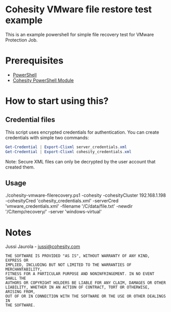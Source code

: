 # Cohesity VMware file restore test example

This is an example powershell for simple file recovery test for VMware Protection Job.

# Prerequisites

* [PowerShell](https://aka.ms/getps6)
* [Cohesity PowerShell Module](https://cohesity.github.io/cohesity-powershell-module/#/)

# How to start using this?


## Credential files

This script uses encrypted credentials for authentication. You can create credentials with simple two commands:

```PowerShell
Get-Credential | Export-Clixml server_credentials.xml
Get-Credential | Export-Clixml cohesity_credentials.xml
```

Note: Secure XML files can only be decrypted by the user account that created them.

## Usage
./cohesity-vmware-filerecovery.ps1 -cohesity -cohesityCluster 192.168.1.198 -cohesityCred 'cohesity_credentials.xml' -serverCred 'vmware_credentials.xml' -filename '/C/data/file.txt' -newdir '/C/temp/recovery/' -server 'windows-virtual'


# Notes
Jussi Jaurola - <jussi@cohesity.com>
```
THE SOFTWARE IS PROVIDED "AS IS", WITHOUT WARRANTY OF ANY KIND, EXPRESS OR
IMPLIED, INCLUDING BUT NOT LIMITED TO THE WARRANTIES OF MERCHANTABILITY,
FITNESS FOR A PARTICULAR PURPOSE AND NONINFRINGEMENT. IN NO EVENT SHALL THE
AUTHORS OR COPYRIGHT HOLDERS BE LIABLE FOR ANY CLAIM, DAMAGES OR OTHER
LIABILITY, WHETHER IN AN ACTION OF CONTRACT, TORT OR OTHERWISE, ARISING FROM,
OUT OF OR IN CONNECTION WITH THE SOFTWARE OR THE USE OR OTHER DEALINGS IN
THE SOFTWARE.
```
